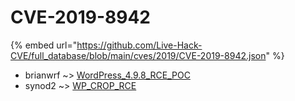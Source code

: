 # CVE-2019-8942
{% embed url="https://github.com/Live-Hack-CVE/full_database/blob/main/cves/2019/CVE-2019-8942.json" %}

* brianwrf ~> [WordPress_4.9.8_RCE_POC](https://www.alice-snow.ru/2019/database/cve-2019-8942/wordpress_4.9.8_rce_poc-brianwrf)
* synod2 ~> [WP_CROP_RCE](https://www.alice-snow.ru/2019/database/cve-2019-8942/wp_crop_rce-synod2)